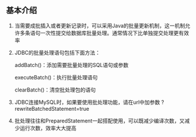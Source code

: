 ## 基本介绍

1. 当需要成批插入或者更新记录时，可以采用Java的批量更新机制，这一机制允许多条语句一次性提交给数据库批量处理。通常情况下比单独提交处理更有效率
2. JDBC的批量处理语句包括下面方法：
   
   addBatch()：添加需要批量处理的SQL语句或参数
   
   executeBatch()：执行批量处理语句
   
   clearBatch()：清空批处理包的语句
3. JDBC连接MySQL时，如果要使用批处理功能，请在url中加参数 ?rewriteBatchedStatement=true
4. 批处理往往和PreparedStatement一起搭配使用，可以既减少编译次数，又减少运行次数，效率大大提高